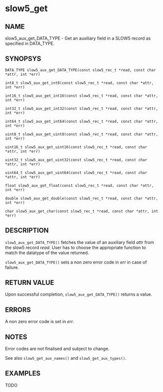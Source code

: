 # slow5_get

## NAME

slow5_aux_get_DATA_TYPE - Get an auxiliary field in a SLOW5 record as specified in DATA_TYPE.

## SYNOPSYS

`DATA_TYPE slow5_aux_get_DATA_TYPE(const slow5_rec_t *read, const char *attr, int *err)`

`int8_t slow5_aux_get_int8(const slow5_rec_t *read, const char *attr, int *err)`

`int16_t slow5_aux_get_int16(const slow5_rec_t *read, const char *attr, int *err)`

`int32_t slow5_aux_get_int32(const slow5_rec_t *read, const char *attr, int *err)`

`int64_t slow5_aux_get_int64(const slow5_rec_t *read, const char *attr, int *err)`

`uint8_t slow5_aux_get_uint8(const slow5_rec_t *read, const char *attr, int *err)`

`uint16_t slow5_aux_get_uint16(const slow5_rec_t *read, const char *attr, int *err)`

`uint32_t slow5_aux_get_uint32(const slow5_rec_t *read, const char *attr, int *err)`

`uint64_t slow5_aux_get_uint64(const slow5_rec_t *read, const char *attr, int *err)`

`float slow5_aux_get_float(const slow5_rec_t *read, const char *attr, int *err)`

`double slow5_aux_get_double(const slow5_rec_t *read, const char *attr, int *err)`

`char slow5_aux_get_char(const slow5_rec_t *read, const char *attr, int *err)`


## DESCRIPTION

`slow5_aux_get_DATA_TYPE()` fetches the value of an auxiliary field *attr* from the slow5 record *read*. User has to choose the appropriate function to match the datatype of the value returned. 

`slow5_aux_get_DATA_TYPE()` sets a non zero error code in *err* in case of failure.

## RETURN VALUE

Upon successful completion, `slow5_aux_get_DATA_TYPE()` returns a value.

## ERRORS
A non zero error code is set in *err*.

## NOTES

Error codes are not finalised and subject to change.

See also `slow5_get_aux_names()` and `slow5_get_aux_types()`.

## EXAMPLES
TODO
